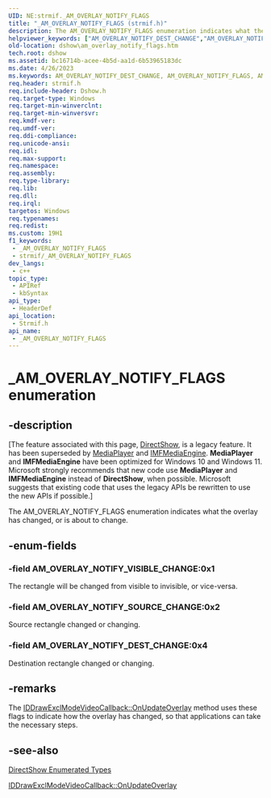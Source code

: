 ```yaml
---
UID: NE:strmif._AM_OVERLAY_NOTIFY_FLAGS
title: "_AM_OVERLAY_NOTIFY_FLAGS (strmif.h)"
description: The AM_OVERLAY_NOTIFY_FLAGS enumeration indicates what the overlay has changed, or is about to change.
helpviewer_keywords: ["AM_OVERLAY_NOTIFY_DEST_CHANGE","AM_OVERLAY_NOTIFY_FLAGS","AM_OVERLAY_NOTIFY_FLAGSEnumeration","AM_OVERLAY_NOTIFY_SOURCE_CHANGE","AM_OVERLAY_NOTIFY_VISIBLE_CHANGE","_AM_OVERLAY_NOTIFY_FLAGS","_AM_OVERLAY_NOTIFY_FLAGS enumeration [DirectShow]","dshow.am_overlay_notify_flags","strmif/AM_OVERLAY_NOTIFY_DEST_CHANGE","strmif/AM_OVERLAY_NOTIFY_SOURCE_CHANGE","strmif/AM_OVERLAY_NOTIFY_VISIBLE_CHANGE","strmif/_AM_OVERLAY_NOTIFY_FLAGS"]
old-location: dshow\am_overlay_notify_flags.htm
tech.root: dshow
ms.assetid: bc16714b-acee-4b5d-aa1d-6b53965183dc
ms.date: 4/26/2023
ms.keywords: AM_OVERLAY_NOTIFY_DEST_CHANGE, AM_OVERLAY_NOTIFY_FLAGS, AM_OVERLAY_NOTIFY_FLAGSEnumeration, AM_OVERLAY_NOTIFY_SOURCE_CHANGE, AM_OVERLAY_NOTIFY_VISIBLE_CHANGE, _AM_OVERLAY_NOTIFY_FLAGS, _AM_OVERLAY_NOTIFY_FLAGS enumeration [DirectShow], dshow.am_overlay_notify_flags, strmif/AM_OVERLAY_NOTIFY_DEST_CHANGE, strmif/AM_OVERLAY_NOTIFY_SOURCE_CHANGE, strmif/AM_OVERLAY_NOTIFY_VISIBLE_CHANGE, strmif/_AM_OVERLAY_NOTIFY_FLAGS
req.header: strmif.h
req.include-header: Dshow.h
req.target-type: Windows
req.target-min-winverclnt: 
req.target-min-winversvr: 
req.kmdf-ver: 
req.umdf-ver: 
req.ddi-compliance: 
req.unicode-ansi: 
req.idl: 
req.max-support: 
req.namespace: 
req.assembly: 
req.type-library: 
req.lib: 
req.dll: 
req.irql: 
targetos: Windows
req.typenames: 
req.redist: 
ms.custom: 19H1
f1_keywords:
 - _AM_OVERLAY_NOTIFY_FLAGS
 - strmif/_AM_OVERLAY_NOTIFY_FLAGS
dev_langs:
 - c++
topic_type:
 - APIRef
 - kbSyntax
api_type:
 - HeaderDef
api_location:
 - Strmif.h
api_name:
 - _AM_OVERLAY_NOTIFY_FLAGS
---
```


# _AM_OVERLAY_NOTIFY_FLAGS enumeration


## -description

\[The feature associated with this page, [DirectShow](/windows/win32/directshow/directshow), is a legacy feature. It has been superseded by [MediaPlayer](/uwp/api/Windows.Media.Playback.MediaPlayer) and [IMFMediaEngine](/windows/win32/api/mfmediaengine/nn-mfmediaengine-imfmediaengine). **MediaPlayer** and **IMFMediaEngine** have been optimized for Windows 10 and Windows 11. Microsoft strongly recommends that new code use **MediaPlayer** and **IMFMediaEngine** instead of **DirectShow**, when possible. Microsoft suggests that existing code that uses the legacy APIs be rewritten to use the new APIs if possible.\]

The AM_OVERLAY_NOTIFY_FLAGS enumeration indicates what the overlay has changed, or is about to change.

## -enum-fields

### -field AM_OVERLAY_NOTIFY_VISIBLE_CHANGE:0x1

The rectangle will be changed from visible to invisible, or vice-versa.

### -field AM_OVERLAY_NOTIFY_SOURCE_CHANGE:0x2

Source rectangle changed or changing.

### -field AM_OVERLAY_NOTIFY_DEST_CHANGE:0x4

Destination rectangle changed or changing.

## -remarks

The <a href="/windows/win32/api/strmif/nf-strmif-iddrawexclmodevideocallback-onupdateoverlay">IDDrawExclModeVideoCallback::OnUpdateOverlay</a> method uses these flags to indicate how the overlay has changed, so that applications can take the necessary steps.

## -see-also

<a href="/windows/desktop/DirectShow/directshow-enumerated-types">DirectShow Enumerated Types</a>



<a href="/windows/win32/api/strmif/nf-strmif-iddrawexclmodevideocallback-onupdateoverlay">IDDrawExclModeVideoCallback::OnUpdateOverlay</a>
